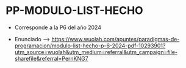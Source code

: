 # PP-MODULO-LIST-HECHO

- Corresponde a la P6 del año 2024

- Enunciado --> https://www.wuolah.com/apuntes/paradigmas-de-programacion/modulo-list-hecho-p-6-2024-pdf-10293901?utm_source=wuolah&utm_medium=referral&utm_campaign=file-sharefile&referral=PernKNG7
